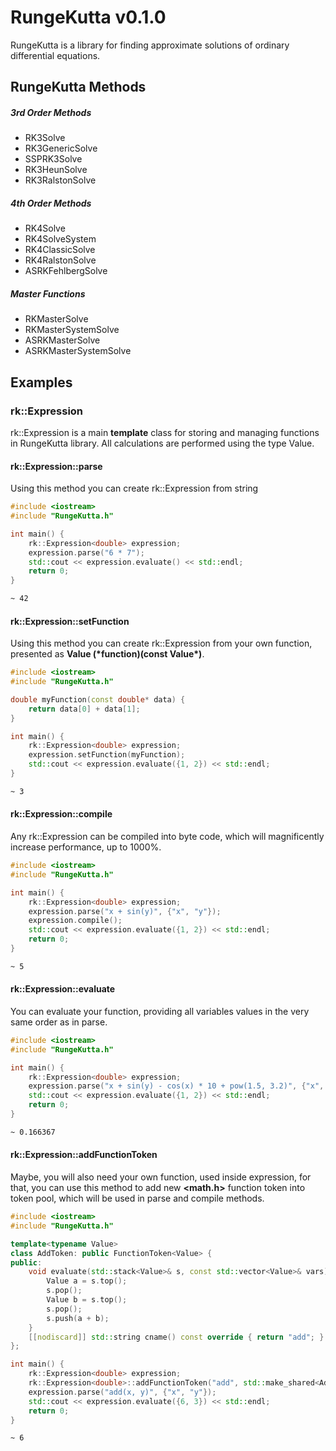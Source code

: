 # **RungeKutta v0.1.0**

RungeKutta is a library for finding approximate solutions of ordinary differential equations.

## RungeKutta Methods
##### 3rd Order Methods
- RK3Solve
- RK3GenericSolve
- SSPRK3Solve
- RK3HeunSolve
- RK3RalstonSolve
##### 4th Order Methods
- RK4Solve
- RK4SolveSystem
- RK4ClassicSolve
- RK4RalstonSolve
- ASRKFehlbergSolve
##### Master Functions
- RKMasterSolve
- RKMasterSystemSolve
- ASRKMasterSolve
- ASRKMasterSystemSolve


## Examples
### rk::Expression<Value>
rk::Expression<Value> is a main **template** class for storing and managing functions in RungeKutta library.
All calculations are performed using the type Value.

#### rk::Expression<Value>::parse
Using this method you can create rk::Expression<Value> from string
```cpp
#include <iostream>
#include "RungeKutta.h"

int main() {
    rk::Expression<double> expression;
    expression.parse("6 * 7");
    std::cout << expression.evaluate() << std::endl;
    return 0;
}
```
```bash
~ 42
```
#### rk::Expression<Value>::setFunction
Using this method you can create rk::Expression<Value> from your own function, presented as **Value (\*function)(const Value\*)**.
```cpp
#include <iostream>
#include "RungeKutta.h"

double myFunction(const double* data) {
    return data[0] + data[1];
}

int main() {
    rk::Expression<double> expression;
    expression.setFunction(myFunction);
    std::cout << expression.evaluate({1, 2}) << std::endl;
}
```
```bash
~ 3
```
#### rk::Expression<Value>::compile
Any rk::Expression<Value> can be compiled into byte code, which will magnificently increase performance, up to 1000%.
```cpp
#include <iostream>
#include "RungeKutta.h"

int main() {
    rk::Expression<double> expression;
    expression.parse("x + sin(y)", {"x", "y"});
    expression.compile();
    std::cout << expression.evaluate({1, 2}) << std::endl;
    return 0;
}

```
```bash
~ 5
```
#### rk::Expression<Value>::evaluate
You can evaluate your function, providing all variables values in the very same order as in parse.
```cpp
#include <iostream>
#include "RungeKutta.h"

int main() {
    rk::Expression<double> expression;
    expression.parse("x + sin(y) - cos(x) * 10 + pow(1.5, 3.2)", {"x", "y"});
    std::cout << expression.evaluate({1, 2}) << std::endl;
    return 0;
}

```
```bash
~ 0.166367
```
#### rk::Expression<Value>::addFunctionToken
Maybe, you will also need your own function, used inside expression, for that, you can use this method to add new **<math.h>** function token into token pool, which will be used in parse and compile methods.
```cpp
#include <iostream>
#include "RungeKutta.h"

template<typename Value>
class AddToken: public FunctionToken<Value> {
public:
    void evaluate(std::stack<Value>& s, const std::vector<Value>& vars) const override {
        Value a = s.top();
        s.pop();
        Value b = s.top();
        s.pop();
        s.push(a + b);
    }
    [[nodiscard]] std::string cname() const override { return "add"; }
};

int main() {
    rk::Expression<double> expression;
    rk::Expression<double>::addFunctionToken("add", std::make_shared<AddToken<double>>());
    expression.parse("add(x, y)", {"x", "y"});
    std::cout << expression.evaluate({6, 3}) << std::endl;
    return 0;
}
```
```bash
~ 6
```


